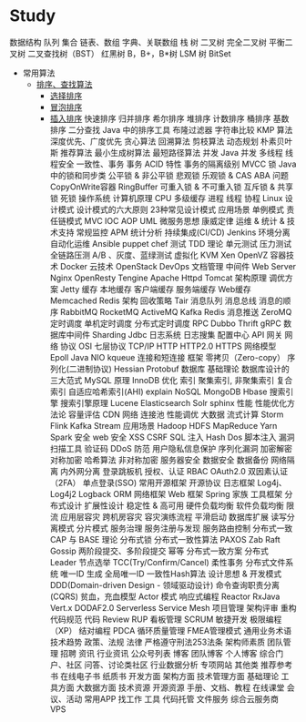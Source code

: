# Study

数据结构
    队列
    集合
    链表、数组
    字典、关联数组
    栈
    树
        二叉树
        完全二叉树
        平衡二叉树
        二叉查找树（BST）
        红黑树
        B，B+，B*树
        LSM 树
    BitSet
* 常用算法
   * [排序、查找算法](https://github.com/ShareTheWorld/Study/blob/master/code/sort)
       * [选择排序](https://github.com/ShareTheWorld/Study/blob/master/code/sort/SelectionSort.c)
       * [冒泡排序](https://github.com/ShareTheWorld/Study/blob/master/code/sort/BubbleSort.c)
       * [插入排序](https://github.com/ShareTheWorld/Study/blob/master/code/sort/InsertSort.c)
        快速排序
        归并排序
        希尔排序
        堆排序
        计数排序
        桶排序
        基数排序
        二分查找
        Java 中的排序工具
    布隆过滤器
    字符串比较
        KMP 算法
    深度优先、广度优先
    贪心算法
    回溯算法
    剪枝算法
    动态规划
    朴素贝叶斯
    推荐算法
    最小生成树算法
    最短路径算法
并发
    Java 并发
    多线程
    线程安全
    一致性、事务
        事务 ACID 特性
        事务的隔离级别
        MVCC
    锁
        Java中的锁和同步类
        公平锁 & 非公平锁
        悲观锁
        乐观锁 & CAS
        ABA 问题
        CopyOnWrite容器
        RingBuffer
        可重入锁 & 不可重入锁
        互斥锁 & 共享锁
        死锁
操作系统
    计算机原理
    CPU
        多级缓存
    进程
    线程
    协程
    Linux
设计模式
    设计模式的六大原则
    23种常见设计模式
    应用场景
    单例模式
    责任链模式
    MVC
    IOC
    AOP
    UML
    微服务思想
        康威定律
运维 & 统计 & 技术支持
    常规监控
    APM
    统计分析
    持续集成(CI/CD)
        Jenkins
        环境分离
    自动化运维
        Ansible
        puppet
        chef
    测试
        TDD 理论
        单元测试
        压力测试
        全链路压测
        A/B 、灰度、蓝绿测试
    虚拟化
        KVM
        Xen
        OpenVZ
    容器技术
        Docker
    云技术
        OpenStack
    DevOps
    文档管理
中间件
    Web Server
        Nginx
        OpenResty
        Tengine
        Apache Httpd
        Tomcat
            架构原理
            调优方案
        Jetty
    缓存
        本地缓存
    客户端缓存
    服务端缓存
        Web缓存
        Memcached
        Redis
            架构
            回收策略
        Tair
    消息队列
        消息总线
        消息的顺序
        RabbitMQ
        RocketMQ
        ActiveMQ
        Kafka
        Redis 消息推送
        ZeroMQ
    定时调度
        单机定时调度
        分布式定时调度
    RPC
        Dubbo
        Thrift
        gRPC
    数据库中间件
        Sharding Jdbc
    日志系统
        日志搜集
    配置中心
    API 网关
网络
    协议
        OSI 七层协议
        TCP/IP
        HTTP
        HTTP2.0
        HTTPS
    网络模型
        Epoll
        Java NIO
        kqueue
    连接和短连接
    框架
    零拷贝（Zero-copy）
    序列化(二进制协议)
        Hessian
        Protobuf
数据库
    基础理论
        数据库设计的三大范式
    MySQL
        原理
        InnoDB
        优化
        索引
            聚集索引, 非聚集索引
            复合索引
            自适应哈希索引(AHI)
        explain
    NoSQL
        MongoDB
        Hbase
搜索引擎
    搜索引擎原理
    Lucene
    Elasticsearch
    Solr
    sphinx
性能
    性能优化方法论
    容量评估
    CDN 网络
    连接池
    性能调优
大数据
    流式计算
        Storm
        Flink
        Kafka Stream
        应用场景
    Hadoop
        HDFS
        MapReduce
        Yarn
    Spark
安全
    web 安全
        XSS
        CSRF
        SQL 注入
        Hash Dos
        脚本注入
        漏洞扫描工具
        验证码
    DDoS 防范
    用户隐私信息保护
    序列化漏洞
    加密解密
        对称加密
        哈希算法
        非对称加密
    服务器安全
    数据安全
        数据备份
    网络隔离
        内外网分离
        登录跳板机
    授权、认证
        RBAC
        OAuth2.0
        双因素认证（2FA）
        单点登录(SSO)
常用开源框架
    开源协议
    日志框架
        Log4j、Log4j2
        Logback
    ORM
    网络框架
    Web 框架
        Spring 家族
    工具框架
分布式设计
    扩展性设计
    稳定性 & 高可用
        硬件负载均衡
        软件负载均衡
        限流
        应用层容灾
        跨机房容灾
        容灾演练流程
        平滑启动
    数据库扩展
        读写分离模式
        分片模式
    服务治理
        服务注册与发现
        服务路由控制
    分布式一致
        CAP 与 BASE 理论
        分布式锁
        分布式一致性算法
            PAXOS
            Zab
            Raft
            Gossip
            两阶段提交、多阶段提交
        幂等
        分布式一致方案
        分布式 Leader 节点选举
        TCC(Try/Confirm/Cancel) 柔性事务
    分布式文件系统
    唯一ID 生成
        全局唯一ID
    一致性Hash算法
设计思想 & 开发模式
    DDD(Domain-driven Design - 领域驱动设计)
        命令查询职责分离(CQRS)
        贫血，充血模型
    Actor 模式
    响应式编程
        Reactor
        RxJava
        Vert.x
    DODAF2.0
    Serverless
    Service Mesh
项目管理
    架构评审
    重构
    代码规范
    代码 Review
    RUP
    看板管理
    SCRUM
    敏捷开发
    极限编程（XP）
    结对编程
    PDCA 循环质量管理
    FMEA管理模式
通用业务术语
技术趋势
政策、法规
    法律
        严格遵守刑法253法条
架构师素质
团队管理
    招聘
资讯
    行业资讯
    公众号列表
    博客
        团队博客
        个人博客
    综合门户、社区
    问答、讨论类社区
    行业数据分析
    专项网站
    其他类
    推荐参考书
        在线电子书
        纸质书
            开发方面
            架构方面
            技术管理方面
            基础理论
            工具方面
            大数据方面
技术资源
    开源资源
    手册、文档、教程
    在线课堂
    会议、活动
    常用APP
    找工作
    工具
    代码托管
    文件服务
    综合云服务商
        VPS


